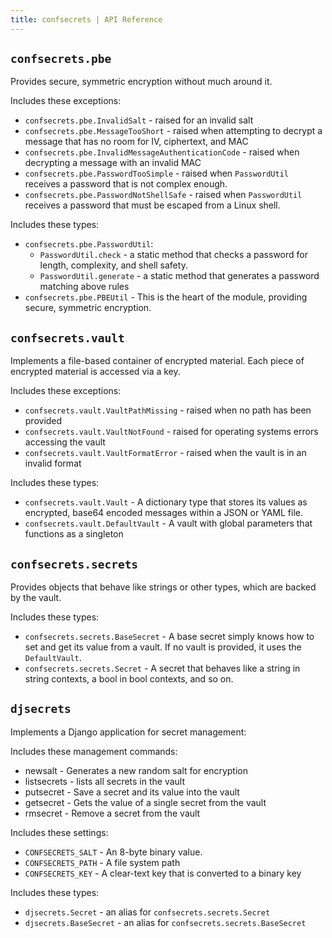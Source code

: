 ```yaml
---
title: confsecrets | API Reference
---
```


## `confsecrets.pbe`

Provides secure, symmetric encryption without much around it.

Includes these exceptions:

- `confsecrets.pbe.InvalidSalt` - raised for an invalid salt
- `confsecrets.pbe.MessageTooShort` - raised when attempting to decrypt a message that has no room for IV, ciphertext, and MAC
- `confsecrets.pbe.InvalidMessageAuthenticationCode` - raised when decrypting a message with an invalid MAC
- `confsecrets.pbe.PasswordTooSimple` - raised when `PasswordUtil` receives a password that is not complex enough.
- `confsecrets.pbe.PasswordNotShellSafe` - raised when `PasswordUtil` receives a password that must be escaped from a Linux shell. 

Includes these types:

- `confsecrets.pbe.PasswordUtil`:
    - `PasswordUtil.check` - a static method that checks a password for length, complexity, and shell safety.
    - `PasswordUtil.generate` - a static method that generates a password matching above rules 
- `confsecrets.pbe.PBEUtil` - This is the heart of the module, providing secure, symmetric encryption.

## `confsecrets.vault`

Implements a file-based container of encrypted material.  Each piece of encrypted material is accessed via a key.

Includes these exceptions:

- `confsecrets.vault.VaultPathMissing` - raised when no path has been provided
- `confsecrets.vault.VaultNotFound` - raised for operating systems errors accessing the vault 
- `confsecrets.vault.VaultFormatError` - raised when the vault is in an invalid format

Includes these types:

- `confsecrets.vault.Vault` - A dictionary type that stores its values as encrypted, base64 encoded messages within a JSON or YAML file. 
- `confsecrets.vault.DefaultVault` - A vault with global parameters that functions as a singleton

## `confsecrets.secrets`

Provides objects that behave like strings or other types, which are backed by the vault.

Includes these types:

- `confsecrets.secrets.BaseSecret` - A base secret simply knows how to set and get its value from a vault. If no vault is provided, it uses the `DefaultVault`.
- `confsecrets.secrets.Secret` - A secret that behaves like a string in string contexts, a bool in bool contexts, and so on.

## `djsecrets`

Implements a Django application for secret management:

Includes these management commands:

- newsalt - Generates a new random salt for encryption
- listsecrets - lists all secrets in the vault
- putsecret - Save a secret and its value into the vault
- getsecret - Gets the value of a single secret from the vault
- rmsecret - Remove a secret from the vault

Includes these settings:

- `CONFSECRETS_SALT` - An 8-byte binary value.
- `CONFSECRETS_PATH` - A file system path
- `CONFSECRETS_KEY` - A clear-text key that is converted to a binary key

Includes these types:

- `djsecrets.Secret` - an alias for `confsecrets.secrets.Secret`
- `djsecrets.BaseSecret` - an alias for `confsecrets.secrets.BaseSecret`
